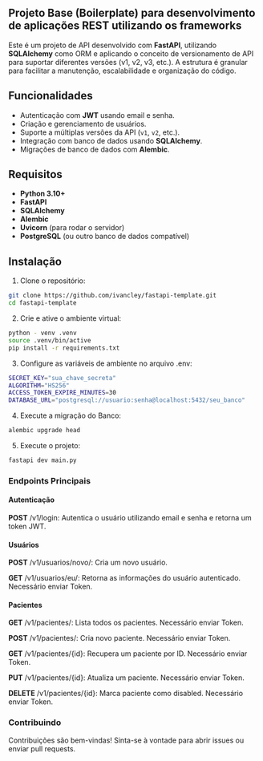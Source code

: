 ## Projeto Base (Boilerplate) para desenvolvimento de aplicações REST utilizando os frameworks

Este é um projeto de API desenvolvido com **FastAPI**, utilizando **SQLAlchemy** como ORM e aplicando o conceito de versionamento de API para suportar diferentes versões (v1, v2, v3, etc.). A estrutura é granular para facilitar a manutenção, escalabilidade e organização do código.

## Funcionalidades
- Autenticação com **JWT** usando email e senha.
- Criação e gerenciamento de usuários.
- Suporte a múltiplas versões da API (`v1`, `v2`, etc.).
- Integração com banco de dados usando **SQLAlchemy**.
- Migrações de banco de dados com **Alembic**.

## Requisitos

- **Python 3.10+**
- **FastAPI**
- **SQLAlchemy**
- **Alembic**
- **Uvicorn** (para rodar o servidor)
- **PostgreSQL** (ou outro banco de dados compatível)

## Instalação

1. Clone o repositório:
```bash
git clone https://github.com/ivancley/fastapi-template.git
cd fastapi-template
```

2. Crie e ative o ambiente virtual:
```bash
python - venv .venv 
source .venv/bin/active 
pip install -r requirements.txt 
```

3. Configure as variáveis de ambiente no arquivo .env:
```bash
SECRET_KEY="sua_chave_secreta"
ALGORITHM="HS256"
ACCESS_TOKEN_EXPIRE_MINUTES=30
DATABASE_URL="postgresql://usuario:senha@localhost:5432/seu_banco"
```

4. Execute a migração do Banco:
```bash
alembic upgrade head
```

5. Execute o projeto:
```bash
fastapi dev main.py 
```

### Endpoints Principais
#### Autenticação
**POST** /v1/login: Autentica o usuário utilizando email e senha e retorna um token JWT.

#### Usuários 
**POST** /v1/usuarios/novo/: Cria um novo usuário.

**GET** /v1/usuarios/eu/: Retorna as informações do usuário autenticado. Necessário enviar Token.

#### Pacientes 
**GET** /v1/pacientes/: Lista todos os pacientes. Necessário enviar Token.

**POST** /v1/pacientes/: Cria novo paciente. Necessário enviar Token.

**GET** /v1/pacientes/{id}: Recupera um paciente por ID. Necessário enviar Token.

**PUT** /v1/pacientes/{id}: Atualiza um paciente. Necessário enviar Token.

**DELETE** /v1/pacientes/{id}: Marca paciente como disabled. Necessário enviar Token.


### Contribuindo
Contribuições são bem-vindas! Sinta-se à vontade para abrir issues ou enviar pull requests.